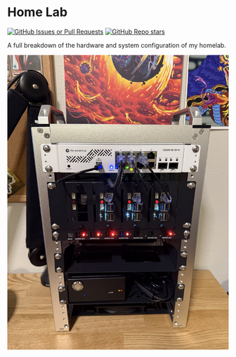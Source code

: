 # Home Lab
[![GitHub Issues or Pull Requests](https://img.shields.io/github/issues/CluelessIRL/home_lab)](https://github.com/CluelessIRL/home_lab/issues)
[![GitHub Repo stars](https://img.shields.io/github/stars/CluelessIRL/home_lab)](https://github.com/CluelessIRL/home_lab/stargazers)

A full breakdown of the hardware and system configuration of my homelab.

<p align="center"><img alt="First Home Lab Configuration" src="/assets/images/Rack_v1.0.jpeg" height="auto" width="600"></p>

